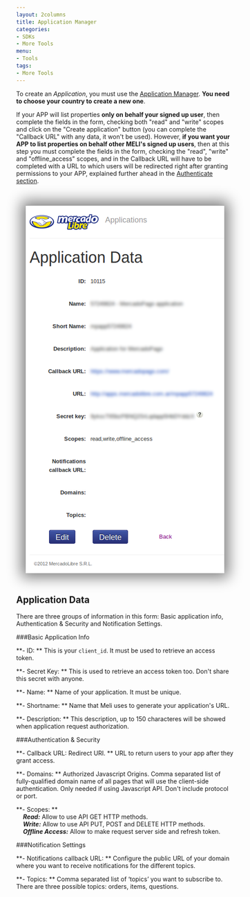 ```yaml
---
layout: 2columns
title: Application Manager
categories: 
- SDKs 
- More Tools
menu: 
- Tools
tags: 
- More Tools
---
```


To create an _Application_, you must use the [Application Manager](http://applications.mercadolibre.com). **You need to choose your country to create a new one**. 

If your APP will list properties **only on behalf your signed up user**, then complete the fields in the form, checking both "read" and "write" scopes and click on the "Create application" button (you can complete the "Callback URL" with any data, it won't be used). However, **if you want your APP to list properties on behalf other MELI's signed up users**, then at this step you must complete the fields in the form, checking the "read", "write" and "offline_access" scopes, and in the Callback URL will have to be completed with a URL to which users will be redirected right after granting permissions to your APP, explained further ahead in the [Authenticate section](/autthentication-adnd-authorization).


<center>
	<br /><br />
	<img src="/images/application-detail.png" style="box-shadow:0px 0px 30px 10px gray;" />
	<br /><br />
</center>



## Application Data

There are three groups of information in this form: Basic application info, Authentication &amp; Security and Notification Settings.


###Basic Application Info


**- ID: ** This is your `client_id`. It must be used to retrieve an access token. 

**- Secret Key: ** This is used to retrieve an access token too. Don't share this secret with anyone.

**- Name: ** Name of your application. It must be unique.

**- Shortname: ** Name that Meli uses to generate your application's URL. 

**- Description: ** This description, up to 150 characteres will be showed when application request authorization. 


###Authentication &amp; Security 


**- Callback URL: Redirect URI. ** URL to return users to your app after they grant access. 

**- Domains: ** Authorized Javascript Origins. Comma separated list of fully-qualified domain name of all pages that will use the client-side authentication. Only needed if using Javascript API. Don't include protocol or port.


**- Scopes: ** <br />
&nbsp;&nbsp;&nbsp;&nbsp;***Read:*** Allow to use API GET HTTP methods. <br />
&nbsp;&nbsp;&nbsp;&nbsp;***Write:*** Allow to use API PUT, POST and DELETE HTTP methods. <br />
&nbsp;&nbsp;&nbsp;&nbsp;***Offline Access:*** Allow to make request server side and refresh token. <br />


###Notification Settings


**- Notifications callback URL: ** Configure the public URL of your domain where you want to receive notifications for the different topics. 

**- Topics: ** Comma separated list of ‘topics’ you want to subscribe to. There are three possible topics: orders, items, questions.

